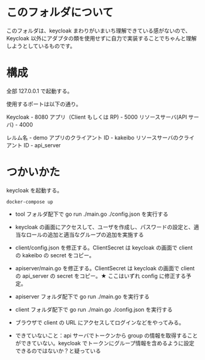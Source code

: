 # このフォルダについて

このフォルダは、keycloak まわりがいまいち理解できている感がないので、Keycloak 以外にアダプタの類を使用せずに自力で実装することでちゃんと理解しようとしているものです。

# 構成

全部 127.0.0.1 で起動する。

使用するポートは以下の通り。

Keycloak - 8080
アプリ（Client もしくは RP) - 5000
リソースサーバ(API サーバ) - 4000

レルム名 - demo
アプリのクライアント ID - kakeibo
リソースサーバのクライアント ID - api_server

# つかいかた

keycloak を起動する。

```
docker-compose up
```

- tool フォルダ配下で go run ./main.go ./config.json を実行する

- keycloak の画面にアクセスして、ユーザを作成し、パスワードの設定と、適当なロールの追加と適当なグループの追加を実施する

- client/config.json を修正する。ClientSecret は keycloak の画面で client の kakeibo の secret をコピー。

- apiserver/main.go を修正する。ClientSecret は keycloak の画面で client の api_server の secret をコピー。★ ここはいずれ config に修正する予定。

- apiserver フォルダ配下で go run ./main.go を実行する

- client フォルダ配下で go run ./main.go ./config.json を実行する

- ブラウザで client の URL にアクセスしてログインなどをやってみる。

- できていないこと：api サーバでトークンから group の情報を取得することができていない。keycloak でトークンにグループ情報を含めるように設定できるのではないか？と疑っている
